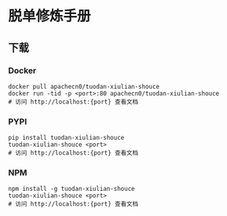 # 脱单修炼手册

## 下载

### Docker

```
docker pull apachecn0/tuodan-xiulian-shouce
docker run -tid -p <port>:80 apachecn0/tuodan-xiulian-shouce
# 访问 http://localhost:{port} 查看文档
```

### PYPI

```
pip install tuodan-xiulian-shouce
tuodan-xiulian-shouce <port>
# 访问 http://localhost:{port} 查看文档
```

### NPM

```
npm install -g tuodan-xiulian-shouce
tuodan-xiulian-shouce <port>
# 访问 http://localhost:{port} 查看文档
```